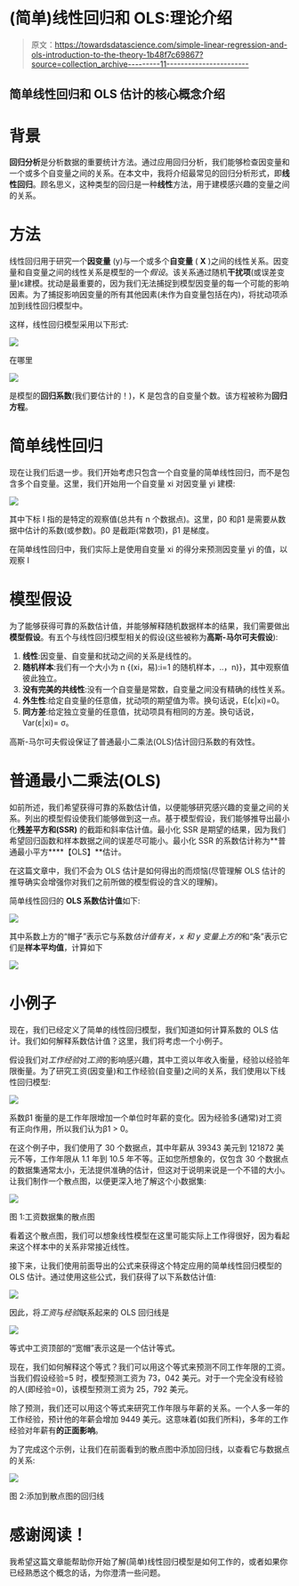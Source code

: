 # (简单)线性回归和 OLS:理论介绍

> 原文：<https://towardsdatascience.com/simple-linear-regression-and-ols-introduction-to-the-theory-1b48f7c69867?source=collection_archive---------11----------------------->

## 简单线性回归和 OLS 估计的核心概念介绍

# 背景

**回归分析**是分析数据的重要统计方法。通过应用回归分析，我们能够检查因变量和一个或多个自变量之间的关系。在本文中，我将介绍最常见的回归分析形式，即**线性回归**。顾名思义，这种类型的回归是一种**线性**方法，用于建模感兴趣的变量之间的关系。

# 方法

线性回归用于研究一个**因变量** (y)与一个或多个**自变量** ( **X** )之间的线性关系。因变量和自变量之间的线性关系是模型的一个*假设*。该关系通过随机**干扰项**(或误差变量)ε建模。扰动是最重要的，因为我们无法捕捉到模型因变量的每一个可能的影响因素。为了捕捉影响因变量的所有其他因素(未作为自变量包括在内)，将扰动项添加到线性回归模型中。

这样，线性回归模型采用以下形式:

![](img/4e157e571acabe393e737b198f5f1983.png)

在哪里

![](img/3fc470c2e5ed58ed2b110796c0c8ab38.png)

是模型的**回归系数**(我们要估计的！)，K 是包含的自变量个数。该方程被称为**回归方程**。

# 简单线性回归

现在让我们后退一步。我们开始考虑只包含一个自变量的简单线性回归，而不是包含多个自变量。这里，我们开始用一个自变量 xi 对因变量 yi 建模:

![](img/e0622cd32c49e2238572ec056778b1c2.png)

其中下标 I 指的是特定的观察值(总共有 n 个数据点)。这里，β0 和β1 是需要从数据中估计的系数(或参数)。β0 是截距(常数项)，β1 是梯度。

在简单线性回归中，我们实际上是使用自变量 xi 的得分来预测因变量 yi 的值，以观察 I

# 模型假设

为了能够获得可靠的系数估计值，并能够解释随机数据样本的结果，我们需要做出**模型假设**。有五个与线性回归模型相关的假设(这些被称为**高斯-马尔可夫假设**):

1.  **线性**:因变量、自变量和扰动之间的关系是线性的。
2.  **随机样本**:我们有一个大小为 n {(xi，易):i=1 的随机样本，..，n)}，其中观察值彼此独立。
3.  **没有完美的共线性**:没有一个自变量是常数，自变量之间没有精确的线性关系。
4.  **外生性**:给定自变量的任意值，扰动项的期望值为零。换句话说，E(ε|xi)=0。
5.  **同方差**:给定独立变量的任意值，扰动项具有相同的方差。换句话说，Var(ε|xi)= σ。

高斯-马尔可夫假设保证了普通最小二乘法(OLS)估计回归系数的有效性。

# 普通最小二乘法(OLS)

如前所述，我们希望获得可靠的系数估计值，以便能够研究感兴趣的变量之间的关系。列出的模型假设使我们能够做到这一点。基于模型假设，我们能够推导出最小化**残差平方和(SSR)** 的截距和斜率估计值。最小化 SSR 是期望的结果，因为我们希望回归函数和样本数据之间的误差尽可能小。最小化 SSR 的系数估计称为**普通最小平方****【OLS】**估计。

在这篇文章中，我们不会为 OLS 估计是如何得出的而烦恼(尽管理解 OLS 估计的推导确实会增强你对我们之前所做的模型假设的含义的理解)。

简单线性回归的 **OLS 系数估计值**如下:

![](img/b0037b57f5f029bac1c03efde57c3939.png)

其中系数上方的“帽子”表示它与系数*估计值有关，x 和 y 变量上方的*和“条”表示它们是**样本平均值**，计算如下

![](img/235cbc137011cd2010f80bd7592c5138.png)

# 小例子

现在，我们已经定义了简单的线性回归模型，我们知道如何计算系数的 OLS 估计。我们如何解释系数估计值？这里，我们将考虑一个小例子。

假设我们对*工作经验*对*工资*的影响感兴趣，其中工资以年收入衡量，经验以经验年限衡量。为了研究工资(因变量)和工作经验(自变量)之间的关系，我们使用以下线性回归模型:

![](img/c036d4a43529b4a5f9b64864ea6e01dd.png)

系数β1 衡量的是工作年限增加一个单位时年薪的变化。因为经验多(通常)对工资有正向作用，所以我们认为β1 > 0。

在这个例子中，我们使用了 30 个数据点，其中年薪从 39343 美元到 121872 美元不等，工作年限从 1.1 年到 10.5 年不等。正如您所想象的，仅包含 30 个数据点的数据集通常太小，无法提供准确的估计，但这对于说明来说是一个不错的大小。让我们制作一个散点图，以便更深入地了解这个小数据集:

![](img/854e64a2a957378056672842bee317d1.png)

图 1:工资数据集的散点图

看着这个散点图，我们可以想象线性模型在这里可能实际上工作得很好，因为看起来这个样本中的关系非常接近线性。

接下来，让我们使用前面导出的公式来获得这个特定应用的简单线性回归模型的 OLS 估计。通过使用这些公式，我们获得了以下系数估计值:

![](img/dd3e3b0fbcf2d2993032663604bf0449.png)

因此，将*工资*与*经验*联系起来的 OLS 回归线是

![](img/b5f01ef289bb5c893f9f7a563742ecdc.png)

等式中工资顶部的“宽帽”表示这是一个估计等式。

现在，我们如何解释这个等式？我们可以用这个等式来预测不同工作年限的工资。当我们假设经验=5 时，模型预测工资为 73，042 美元。对于一个完全没有经验的人(即经验=0)，该模型预测工资为 25，792 美元。

除了预测，我们还可以用这个等式来研究工作年限与年薪的关系。一个人多一年的工作经验，预计他的年薪会增加 9449 美元。这意味着(如我们所料)，多年的工作经验对年薪有**的正面影响**。

为了完成这个示例，让我们在前面看到的散点图中添加回归线，以查看它与数据点的关系:

![](img/9351ce2206381ab1bc6924ff4207a088.png)

图 2:添加到散点图的回归线

# 感谢阅读！

我希望这篇文章能帮助你开始了解(简单)线性回归模型是如何工作的，或者如果你已经熟悉这个概念的话，为你澄清一些问题。